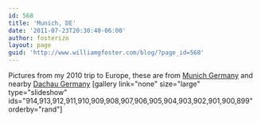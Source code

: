 ```yaml
---
id: 568
title: 'Munich, DE'
date: '2011-07-23T20:30:40-06:00'
author: fosterizo
layout: page
guid: 'http://www.williamgfoster.com/blog/?page_id=568'
---
```


Pictures from my 2010 trip to Europe, these are from <a href="http://en.wikipedia.org/wiki/Munich">Munich Germany</a> and nearby <a href="http://en.wikipedia.org/wiki/Dachau_concentration_camp">Dachau Germany</a>
[gallery link="none" size="large" type="slideshow" ids="914,913,912,911,910,909,908,907,906,905,904,903,902,901,900,899" orderby="rand"]